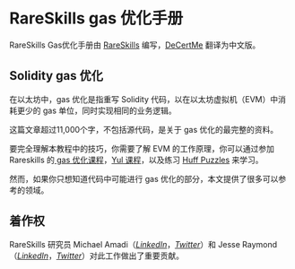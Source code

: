 # RareSkills gas 优化手册

RareSkills Gas优化手册由 [RareSkills](https://www.rareskills.io/) 编写，[DeCertMe](https://decert.me) 翻译为中文版。

## Solidity gas 优化

在以太坊中，gas 优化是指重写 Solidity 代码，以在以太坊虚拟机（EVM）中消耗更少的 gas 单位，同时实现相同的业务逻辑。

这篇文章超过11,000个字，不包括源代码，是关于 gas 优化的最完整的资料。

要完全理解本教程中的技巧，你需要了解 EVM 的工作原理，你可以通过参加 Rareskills 的[ gas 优化课程](https://hackmd.io/eQJUW4PLQN-6HRrgyxdhsQ?view)，[Yul 课程](https://hackmd.io/eQJUW4PLQN-6HRrgyxdhsQ?view)，以及练习 [Huff Puzzles](https://github.com/RareSkills/huff-puzzles) 来学习。

然而，如果你只想知道代码中可能进行 gas 优化的部分，本文提供了很多可以参考的领域。

## 着作权

RareSkills 研究员 Michael Amadi（[*LinkedIn*](https://www.linkedin.com/in/michael-amadi-2aa2ab23b/)，[*Twitter*](https://twitter.com/@AmadiMichaels)）和 Jesse Raymond（[*LinkedIn*](https://www.linkedin.com/in/jesse-raymond4/)，[*Twitter*](https://twitter.com/Jesserc_)）对此工作做出了重要贡献。